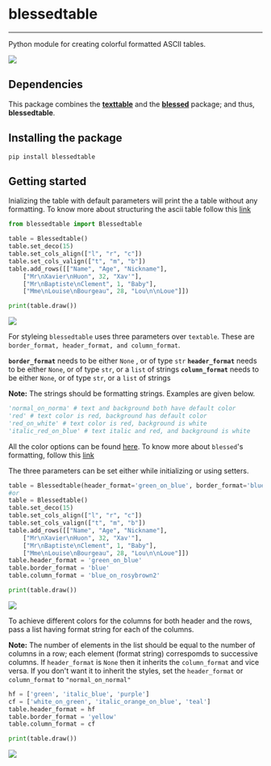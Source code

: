 # blessedtable
---
Python module for creating colorful formatted ASCII tables.

![](_doc/main_table.png)

## Dependencies

This package combines the [__texttable__](https://github.com/foutaise/texttable) and the [__blessed__](https://github.com/jquast/blessed) package; and thus, __blessedtable__. 

## Installing the package

```
pip install blessedtable
```
## Getting started

Inializing the table with default parameters will print the a table without any formatting. To know more about structuring the ascii table follow this [link](https://github.com/foutaise/texttable)

```python
from blessedtable import Blessedtable

table = Blessedtable()
table.set_deco(15)
table.set_cols_align(["l", "r", "c"])
table.set_cols_valign(["t", "m", "b"])
table.add_rows([["Name", "Age", "Nickname"],
    ["Mr\nXavier\nHuon", 32, "Xav'"],
    ["Mr\nBaptiste\nClement", 1, "Baby"],
    ["Mme\nLouise\nBourgeau", 28, "Lou\n\nLoue"]])

print(table.draw())
```
![](_doc/empty_table.png)

For styleing `blessedtable` uses three parameters over `textable`. These are `border_format, header_format, and column_format`. 

__`border_format`__ needs to be either `None` , or of type `str`
__`header_format`__ needs to be either `None`, or of type `str`, or a `list` of strings
__`column_format`__ needs to be either `None`, or of type `str`, or a `list` of strings 

__Note:__ The strings should be formatting strings. Examples are given below.
```python
'normal_on_norma' # text and background both have default color
'red' # text color is red, background has default color
'red_on_white' # text color is red, background is white
'italic_red_on_blue' # text italic and red, and background is white
```
All the color options can be found [here](https://blessed.readthedocs.io/en/latest/colors.html). To know more about `blessed`'s formatting, follow this [link](https://blessed.readthedocs.io/en/latest/index.html)

The three parameters can be set either while initializing or using setters.

```python
table = Blessedtable(header_format='green_on_blue', border_format='blue', column_format='blue_on_rosybrown2')
#or
table = Blessedtable()
table.set_deco(15)
table.set_cols_align(["l", "r", "c"])
table.set_cols_valign(["t", "m", "b"])
table.add_rows([["Name", "Age", "Nickname"],
    ["Mr\nXavier\nHuon", 32, "Xav'"],
    ["Mr\nBaptiste\nClement", 1, "Baby"],
    ["Mme\nLouise\nBourgeau", 28, "Lou\n\nLoue"]])
table.header_format = 'green_on_blue'
table.border_format = 'blue'
table.column_format = 'blue_on_rosybrown2'

print(table.draw())
```
![](_doc/init_table.png)

To achieve different colors for the columns for both header and the rows, pass a list having format string for each of the columns.

__Note:__ The number of elements in the list should be equal to the number of columns in a row; each element (format string) correspomds to successive columns. If `header_format` is `None` then it inherits the `column_format` and vice versa. If you don't want it to inherit the styles, set the `header_format` or `column_format` to `"normal_on_normal"` 

```python
hf = ['green', 'italic_blue', 'purple']
cf = ['white_on_green', 'italic_orange_on_blue', 'teal']
table.header_format = hf
table.border_format = 'yellow'
table.column_format = cf

print(table.draw())
```
![](_doc/mul_format_table.png)